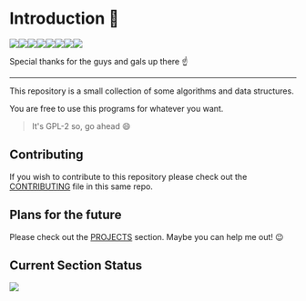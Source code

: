 # Introduction :rocket:

[![](https://sourcerer.io/fame/VentGrey/VentGrey/algorithms-and-data-struct/images/0)](https://sourcerer.io/fame/VentGrey/VentGrey/algorithms-and-data-struct/links/0)[![](https://sourcerer.io/fame/VentGrey/VentGrey/algorithms-and-data-struct/images/1)](https://sourcerer.io/fame/VentGrey/VentGrey/algorithms-and-data-struct/links/1)[![](https://sourcerer.io/fame/VentGrey/VentGrey/algorithms-and-data-struct/images/2)](https://sourcerer.io/fame/VentGrey/VentGrey/algorithms-and-data-struct/links/2)[![](https://sourcerer.io/fame/VentGrey/VentGrey/algorithms-and-data-struct/images/3)](https://sourcerer.io/fame/VentGrey/VentGrey/algorithms-and-data-struct/links/3)[![](https://sourcerer.io/fame/VentGrey/VentGrey/algorithms-and-data-struct/images/4)](https://sourcerer.io/fame/VentGrey/VentGrey/algorithms-and-data-struct/links/4)[![](https://sourcerer.io/fame/VentGrey/VentGrey/algorithms-and-data-struct/images/5)](https://sourcerer.io/fame/VentGrey/VentGrey/algorithms-and-data-struct/links/5)[![](https://sourcerer.io/fame/VentGrey/VentGrey/algorithms-and-data-struct/images/6)](https://sourcerer.io/fame/VentGrey/VentGrey/algorithms-and-data-struct/links/6)[![](https://sourcerer.io/fame/VentGrey/VentGrey/algorithms-and-data-struct/images/7)](https://sourcerer.io/fame/VentGrey/VentGrey/algorithms-and-data-struct/links/7)

Special thanks for the guys and gals up there :point_up:

---

This repository is a small collection of some algorithms and data structures.

You are free to use this programs for whatever you want.

> It's GPL-2 so, go ahead :smile:

## Contributing

If you wish to contribute to this repository please check out the
[CONTRIBUTING](CONTRIBUTING.md) file in this same repo.

## Plans for the future

Please check out the
[PROJECTS](https://github.com/VentGrey/algorithms-and-data-struct/projects)
section. Maybe you can help me out! :wink:

## Current Section Status
![](https://github.com/VentGrey/algorithms-and-data-struct/workflows/.github/workflows/ccpp.yml/badge.svg)

